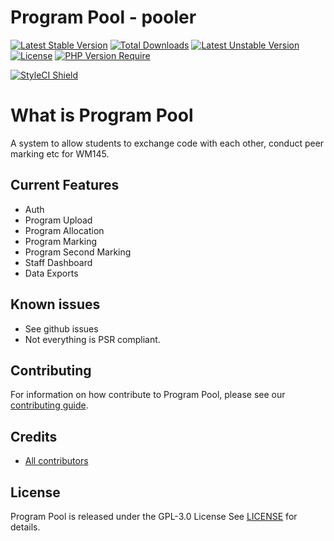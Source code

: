 # Program Pool - pooler

[![Latest Stable Version](http://poser.pugx.org/wm145/pooler/v)](https://packagist.org/packages/wm145/pooler) [![Total Downloads](http://poser.pugx.org/wm145/pooler/downloads)](https://packagist.org/packages/wm145/pooler) [![Latest Unstable Version](http://poser.pugx.org/wm145/pooler/v/unstable)](https://packagist.org/packages/wm145/pooler) [![License](http://poser.pugx.org/wm145/pooler/license)](https://packagist.org/packages/wm145/pooler) [![PHP Version Require](http://poser.pugx.org/wm145/pooler/require/php)](https://packagist.org/packages/wm145/pooler)

<a href="#" data-toggle="modal" data-target="#badge-modal">
<img src="https://github.styleci.io/repos/418145146/shield?branch=main" alt="StyleCI Shield">
</a>

# What is Program Pool
A system to allow students to exchange code with each other, conduct peer marking etc for WM145.

## Current Features
- Auth
- Program Upload
- Program Allocation
- Program Marking
- Program Second Marking
- Staff Dashboard
- Data Exports

## Known issues
- See github issues
- Not everything is PSR compliant.

## Contributing
For information on how contribute to Program Pool, please see our [contributing guide](CONTRIBUTING.md).

## Credits
* [All contributors](https://github.com/SDS-Program-Pool/pooler/graphs/contributors)

## License
Program Pool is released under the GPL-3.0 License
See [LICENSE](LICENSE) for details.